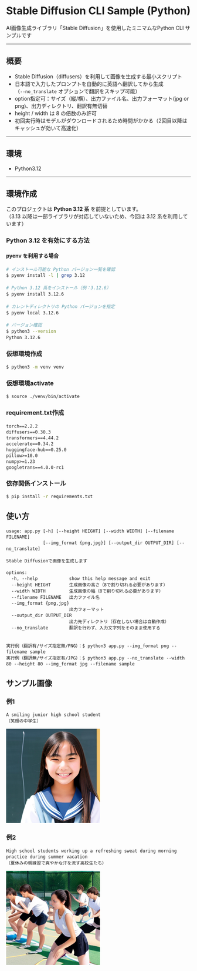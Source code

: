 # Stable Diffusion CLI Sample (Python)

AI画像生成ライブラリ「Stable Diffusion」を使用したミニマムなPython CLI サンプルです

---

## 概要
- Stable Diffusion（diffusers）を利用して画像を生成する最小スクリプト
- 日本語で入力したプロンプトを自動的に英語へ翻訳してから生成  
  （`--no_translate` オプションで翻訳をスキップ可能）
- option指定可：サイズ（縦/横）、出力ファイル名、出力フォーマット(jpg or png)、出力ディレクトリ、翻訳有無切替
- height / width は 8 の倍数のみ許可
- 初回実行時はモデルがダウンロードされるため時間がかかる（2回目以降はキャッシュが効いて高速化）
---

## 環境
- Python3.12
---

## 環境作成
このプロジェクトは **Python 3.12 系** を前提としています。  
（3.13 以降は一部ライブラリが対応していないため、今回は 3.12 系を利用しています）

### Python 3.12 を有効にする方法
#### pyenv を利用する場合
```bash
# インストール可能な Python バージョン一覧を確認
$ pyenv install -l | grep 3.12

# Python 3.12 系をインストール（例：3.12.6）
$ pyenv install 3.12.6

# カレントディレクトリの Python バージョンを指定
$ pyenv local 3.12.6

# バージョン確認
$ python3 --version
Python 3.12.6
```

### 仮想環境作成
```bash
$ python3 -m venv venv
```

### 仮想環境activate
```bash
$ source ./venv/bin/activate
```

### requirement.txt作成
```
torch==2.2.2
diffusers==0.30.3
transformers==4.44.2
accelerate==0.34.2
huggingface-hub==0.25.0
pillow>=10.0
numpy>=1.23
googletrans==4.0.0-rc1
```

### 依存関係インストール
```bash
$ pip install -r requirements.txt
```

## 使い方
```
usage: app.py [-h] [--height HEIGHT] [--width WIDTH] [--filename FILENAME]
              [--img_format {png,jpg}] [--output_dir OUTPUT_DIR] [--no_translate]

Stable Diffusionで画像を生成します

options:
  -h, --help            show this help message and exit
  --height HEIGHT       生成画像の高さ（8で割り切れる必要があります）
  --width WIDTH         生成画像の幅（8で割り切れる必要があります）
  --filename FILENAME   出力ファイル名
  --img_format {png,jpg}
                        出力フォーマット
  --output_dir OUTPUT_DIR
                        出力先ディレクトリ（存在しない場合は自動作成）
  --no_translate        翻訳を行わず、入力文字列をそのまま使用する
  
  
実行例（翻訳有/サイズ指定無/PNG）：$ python3 app.py --img_format png --filename sample
実行例（翻訳無/サイズ指定有/JPG）：$ python3 app.py --no_translate --width 80 --height 80 --img_format jpg --filename sample
```

## サンプル画像
### 例1
```
A smiling junior high school student
（笑顔の中学生）
```
![サンプル画像1](./images/sample01.png)

### 例2
```
High school students working up a refreshing sweat during morning practice during summer vacation
（夏休みの朝練習で爽やかな汗を流す高校生たち）
```
![サンプル画像2](./images/sample02.png)
